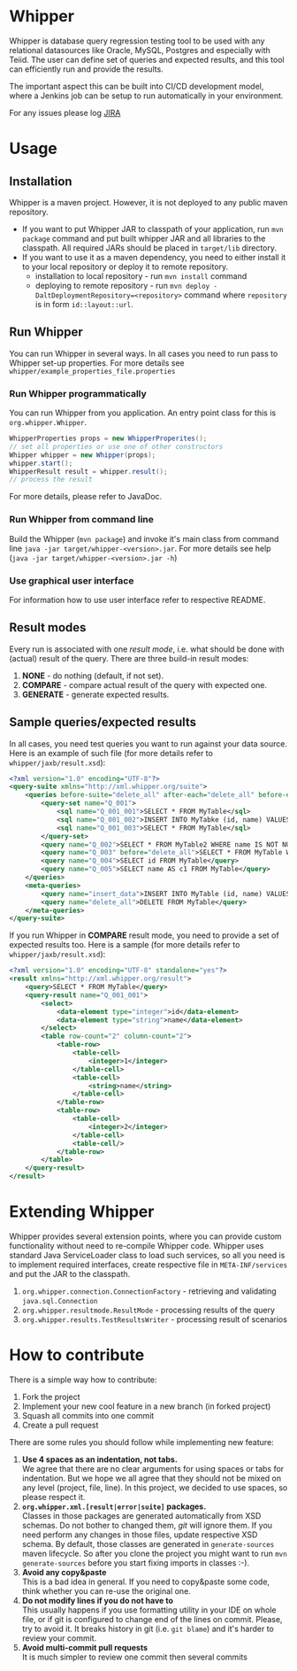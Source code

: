 # Whipper

Whipper is database query regression testing tool to be used with any
relational datasources like Oracle, MySQL, Postgres and especially with
Teiid. The user can define set of queries and expected results, and this
tool can efficiently run and provide the results.

The important aspect this can be built into CI/CD development model,
where a Jenkins job can be setup to run automatically in your environment.

For any issues please log [JIRA](https://issues.jboss.org/browse/TEIIDWHIP)

# Usage

## Installation

Whipper is a maven project. However, it is not deployed to any public
maven repository.

* If you want to put Whipper JAR to classpath of your application,
run `mvn package` command and put built whipper JAR and all libraries
to the classpath. All required JARs should be placed in `target/lib`
directory.
* If you want to use it as a maven dependency, you need to either install it
to your local repository or deploy it to remote repository.
    * installation to local repository - run `mvn install` command
    * deploying to remote repository - run `mvn deploy -DaltDeploymentRepository=<repository>`
   command where `repository` is in form `id::layout::url`.

## Run Whipper

You can run Whipper in several ways. In all cases you need to run pass to
Whipper set-up properties. For more details see `whipper/example_properties_file.properties`

### Run Whipper programmatically

You can run Whipper from you application. An entry point class for this
is `org.whipper.Whipper`.

```java
WhipperProperties props = new WhipperProperites();
// set all properties or use one of other constructors
Whipper whipper = new Whipper(props);
whipper.start();
WhipperResult result = whipper.result();
// process the result
```

For more details, please refer to JavaDoc.

### Run Whipper from command line

Build the Whipper (`mvn package`) and invoke it's main class from command
line `java -jar target/whipper-<version>.jar`. For more details see help
(`java -jar target/whipper-<version>.jar -h`)

### Use graphical user interface

For information how to use user interface refer to respective README.

## Result modes

Every run is associated with one *result mode*, i.e. what should be done
with (actual) result of the query. There are three build-in result modes:

1. **NONE** - do nothing (default, if not set).
2. **COMPARE** - compare actual result of the query with expected one.
3. **GENERATE** - generate expected results.

## Sample queries/expected results

In all cases, you need test queries you want to run against your data source.
Here is an example of such file (for more details refer to `whipper/jaxb/result.xsd`):

```xml
<?xml version="1.0" encoding="UTF-8"?>
<query-suite xmlns="http://xml.whipper.org/suite">
    <queries before-suite="delete_all" after-each="delete_all" before-each="insert_data">
        <query-set name="Q_001">
            <sql name="Q_001_001">SELECT * FROM MyTable</sql>
            <sql name="Q_001_002">INSERT INTO MyTabke (id, name) VALUES (100, 'name')</sql>
            <sql name="Q_001_003">SELECT * FROM MyTable</sql>
        </query-set>
        <query name="Q_002">SELECT * FROM MyTable2 WHERE name IS NOT NULL</query>
        <query name="Q_003" before="delete_all">SELECT * FROM MyTable WHERE name IS NOT NULL</query>
        <query name="Q_004">SELECT id FROM MyTable</query>
        <query name="Q_005">SELECT name AS c1 FROM MyTable</query>
    </queries>
    <meta-queries>
        <query name="insert_data">INSERT INTO MyTable (id, name) VALUES(1, 'name'), (2, null)</query>
        <query name="delete_all">DELETE FROM MyTable</query>
    </meta-queries>
</query-suite>
```

If you run Whipper in **COMPARE** result mode, you need to provide a set of
expected results too. Here is a sample (for more details refer to `whipper/jaxb/result.xsd`):

```xml
<?xml version="1.0" encoding="UTF-8" standalone="yes"?>
<result xmlns="http://xml.whipper.org/result">
    <query>SELECT * FROM MyTable</query>
    <query-result name="Q_001_001">
        <select>
            <data-element type="integer">id</data-element>
            <data-element type="string">name</data-element>
        </select>
        <table row-count="2" column-count="2">
            <table-row>
                <table-cell>
                    <integer>1</integer>
                </table-cell>
                <table-cell>
                    <string>name</string>
                </table-cell>
            </table-row>
            <table-row>
                <table-cell>
                    <integer>2</integer>
                </table-cell>
                <table-cell/>
            </table-row>
        </table>
    </query-result>
</result>
```

# Extending Whipper

Whipper provides several extension points, where you can provide custom
functionality without need to re-compile Whipper code. Whipper uses standard
Java ServiceLoader class to load such services, so all you need is to
implement required interfaces, create respective file in `META-INF/services`
and put the JAR to the classpath.

1. `org.whipper.connection.ConnectionFactory` - retrieving and validating `java.sql.Connection`
2. `org.whipper.resultmode.ResultMode` - processing results of the query
3. `org.whipper.results.TestResultsWriter` - processing result of scenarios

# How to contribute

There is a simple way how to contribute:

1. Fork the project
2. Implement your new cool feature in a new branch (in forked project)
3. Squash all commits into one commit
4. Create a pull request

There are some rules you should follow while implementing new feature:

1. **Use 4 spaces as an indentation, not tabs.**  
  We agree that there are no clear arguments for using spaces or tabs for indentation.
  But we hope we all agree that they should not be mixed on any level (project, file, line).
  In this project, we decided to use spaces, so please respect it.
2. **`org.whipper.xml.[result|error|suite]` packages.**  
  Classes in those packages are generated automatically from XSD schemas. Do not bother to
  changed them, *git* will ignore them.
  If you need perform any changes in those files, update respective XSD schema.
  By default, those classes are generated in `generate-sources` maven lifecycle. So after you
  clone the project you might want to run `mvn generate-sources` before you start fixing
  imports in classes :-).
3. **Avoid any copy&paste**  
  This is a bad idea in general. If you need to copy&paste some code, think whether you can re-use
  the original one.
4. **Do not modify lines if you do not have to**  
  This usually happens if you use formatting utility in your IDE on whole file, or if git is configured
  to change end of the lines on commit. Please, try to avoid it. It breaks history in git (i.e. `git blame`)
  and it's harder to review your commit.
5. **Avoid multi-commit pull requests**  
  It is much simpler to review one commit then several commits
